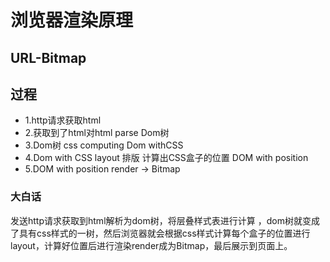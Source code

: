 # 浏览器渲染原理
## URL-Bitmap
## 过程
- 1.http请求获取html
- 2.获取到了html对html parse Dom树
- 3.Dom树 css computing  Dom withCSS
- 4.Dom with CSS layout 排版 计算出CSS盒子的位置 DOM with position
- 5.DOM with position render -> Bitmap

### 大白话
发送http请求获取到html解析为dom树，将层叠样式表进行计算 ，dom树就变成了具有css样式的一树，然后浏览器就会根据css样式计算每个盒子的位置进行layout，计算好位置后进行渲染render成为Bitmap，最后展示到页面上。